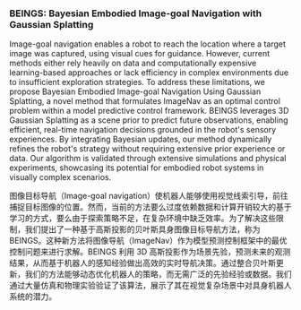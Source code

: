 ### BEINGS: Bayesian Embodied Image-goal Navigation with Gaussian Splatting

Image-goal navigation enables a robot to reach the location where a target image was captured, using visual cues for guidance. However, current methods either rely heavily on data and computationally expensive learning-based approaches or lack efficiency in complex environments due to insufficient exploration strategies. To address these limitations, we propose Bayesian Embodied Image-goal Navigation Using Gaussian Splatting, a novel method that formulates ImageNav as an optimal control problem within a model predictive control framework. BEINGS leverages 3D Gaussian Splatting as a scene prior to predict future observations, enabling efficient, real-time navigation decisions grounded in the robot's sensory experiences. By integrating Bayesian updates, our method dynamically refines the robot's strategy without requiring extensive prior experience or data. Our algorithm is validated through extensive simulations and physical experiments, showcasing its potential for embodied robot systems in visually complex scenarios.

图像目标导航（Image-goal navigation）使机器人能够使用视觉线索引导，前往捕捉目标图像的位置。然而，当前的方法要么过度依赖数据和计算开销较大的基于学习的方式，要么由于探索策略不足，在复杂环境中缺乏效率。为了解决这些限制，我们提出了一种基于高斯投影的贝叶斯具身图像目标导航方法，称为 BEINGS。这种新方法将图像导航（ImageNav）作为模型预测控制框架中的最优控制问题来进行求解。BEINGS 利用 3D 高斯投影作为场景先验，预测未来的观测结果，从而基于机器人的感知经验做出高效的实时导航决策。通过整合贝叶斯更新，我们的方法能够动态优化机器人的策略，而无需广泛的先验经验或数据。我们通过大量仿真和物理实验验证了该算法，展示了其在视觉复杂场景中对具身机器人系统的潜力。
